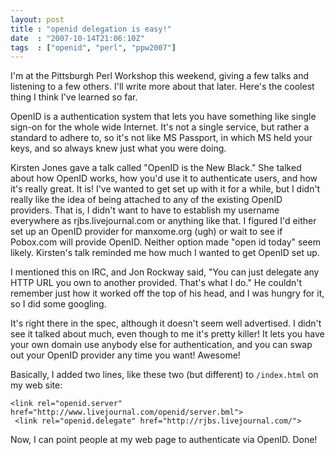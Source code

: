 ```yaml
---
layout: post
title : "openid delegation is easy!"
date  : "2007-10-14T21:06:10Z"
tags  : ["openid", "perl", "ppw2007"]
---
```

I'm at the Pittsburgh Perl Workshop this weekend, giving a few talks and listening to a few others.  I'll write more about that later.  Here's the coolest thing I think I've learned so far.

OpenID is a authentication system that lets you have something like single sign-on for the whole wide Internet.  It's not a single service, but rather a standard to adhere to, so it's not like MS Passport, in which MS held your keys, and so always knew just what you were doing.

Kirsten Jones gave a talk called "OpenID is the New Black."  She talked about how OpenID works, how you'd use it to authenticate users, and how it's really great.  It is!  I've wanted to get set up with it for a while, but I didn't really like the idea of being attached to any of the existing OpenID providers. That is, I didn't want to have to establish my username everywhere as rjbs.livejournal.com or anything like that.  I figured I'd either set up an OpenID provider for manxome.org (ugh) or wait to see if Pobox.com will provide OpenID.  Neither option made "open id today" seem likely.  Kirsten's talk reminded me how much I wanted to get OpenID set up.

I mentioned this on IRC, and Jon Rockway said, "You can just delegate any HTTP URL you own to another provided.  That's what I do."  He couldn't remember just how it worked off the top of his head, and I was hungry for it, so I did some googling.

It's right there in the spec, although it doesn't seem well advertised.  I didn't see it talked about much, even though to me it's pretty killer!  It lets you have your own domain use anybody else for authentication, and you can swap out your OpenID provider any time you want!  Awesome!

Basically, I added two lines, like these two (but different) to `/index.html` on my web site:

    <link rel="openid.server" href="http://www.livejournal.com/openid/server.bml">
     <link rel="openid.delegate" href="http://rjbs.livejournal.com/"> 

Now, I can point people at my web page to authenticate via OpenID.  Done!
